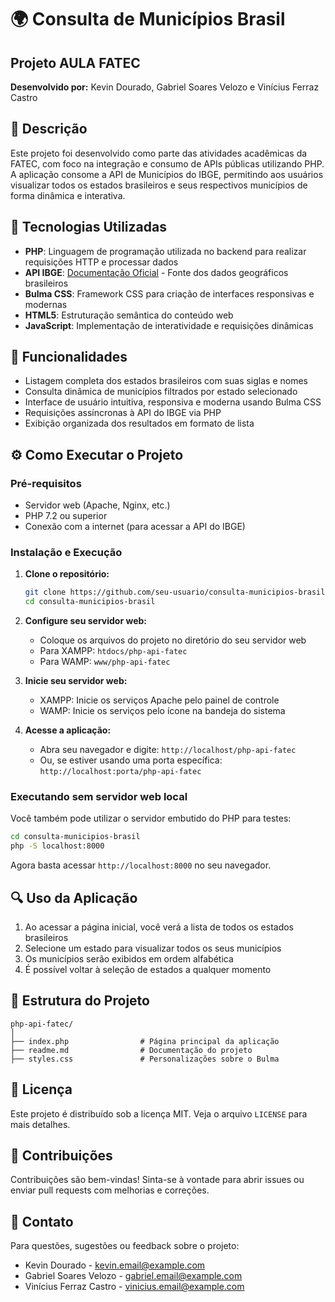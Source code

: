 # 🌍 Consulta de Municípios Brasil

## Projeto AULA FATEC

**Desenvolvido por:** Kevin Dourado, Gabriel Soares Velozo e Vinícius Ferraz Castro

## 📝 Descrição

Este projeto foi desenvolvido como parte das atividades acadêmicas da FATEC, com foco na integração e consumo de APIs públicas utilizando PHP. A aplicação consome a API de Municípios do IBGE, permitindo aos usuários visualizar todos os estados brasileiros e seus respectivos municípios de forma dinâmica e interativa.

## 🚀 Tecnologias Utilizadas

- **PHP**: Linguagem de programação utilizada no backend para realizar requisições HTTP e processar dados
- **API IBGE**: [Documentação Oficial](https://servicodados.ibge.gov.br/api/docs/localidades) - Fonte dos dados geográficos brasileiros
- **Bulma CSS**: Framework CSS para criação de interfaces responsivas e modernas
- **HTML5**: Estruturação semântica do conteúdo web
- **JavaScript**: Implementação de interatividade e requisições dinâmicas

## 🎯 Funcionalidades

- Listagem completa dos estados brasileiros com suas siglas e nomes
- Consulta dinâmica de municípios filtrados por estado selecionado
- Interface de usuário intuitiva, responsiva e moderna usando Bulma CSS
- Requisições assíncronas à API do IBGE via PHP
- Exibição organizada dos resultados em formato de lista

## ⚙️ Como Executar o Projeto

### Pré-requisitos

- Servidor web (Apache, Nginx, etc.)
- PHP 7.2 ou superior
- Conexão com a internet (para acessar a API do IBGE)

### Instalação e Execução

1. **Clone o repositório:**
   ```bash
   git clone https://github.com/seu-usuario/consulta-municipios-brasil.git
   cd consulta-municipios-brasil
   ```

2. **Configure seu servidor web:**
   - Coloque os arquivos do projeto no diretório do seu servidor web
   - Para XAMPP: `htdocs/php-api-fatec`
   - Para WAMP: `www/php-api-fatec`

3. **Inicie seu servidor web:**
   - XAMPP: Inicie os serviços Apache pelo painel de controle
   - WAMP: Inicie os serviços pelo ícone na bandeja do sistema

4. **Acesse a aplicação:**
   - Abra seu navegador e digite: `http://localhost/php-api-fatec`
   - Ou, se estiver usando uma porta específica: `http://localhost:porta/php-api-fatec`

### Executando sem servidor web local

Você também pode utilizar o servidor embutido do PHP para testes:

```bash
cd consulta-municipios-brasil
php -S localhost:8000
```

Agora basta acessar `http://localhost:8000` no seu navegador.

## 🔍 Uso da Aplicação

1. Ao acessar a página inicial, você verá a lista de todos os estados brasileiros
2. Selecione um estado para visualizar todos os seus municípios
3. Os municípios serão exibidos em ordem alfabética
4. É possível voltar à seleção de estados a qualquer momento

## 🔧 Estrutura do Projeto

```
php-api-fatec/
│
├── index.php                # Página principal da aplicação
├── readme.md                # Documentação do projeto
├── styles.css               # Personalizações sobre o Bulma

```

## 📝 Licença

Este projeto é distribuído sob a licença MIT. Veja o arquivo `LICENSE` para mais detalhes.

## 🤝 Contribuições

Contribuições são bem-vindas! Sinta-se à vontade para abrir issues ou enviar pull requests com melhorias e correções.

## 📧 Contato

Para questões, sugestões ou feedback sobre o projeto:
- Kevin Dourado - [kevin.email@example.com](mailto:kevin.email@example.com)
- Gabriel Soares Velozo - [gabriel.email@example.com](mailto:gabriel.email@example.com)
- Vinícius Ferraz Castro - [vinicius.email@example.com](mailto:vinicius.email@example.com)
